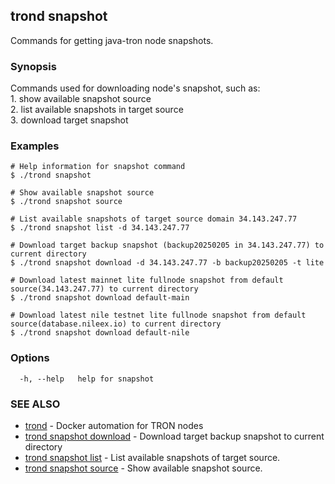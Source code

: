 ## trond snapshot

Commands for getting java-tron node snapshots.

### Synopsis

Commands used for downloading node's snapshot, such as:  
	1. show available snapshot source  
	2. list available snapshots in target source  
	3. download target snapshot


### Examples

```
# Help information for snapshot command
$ ./trond snapshot

# Show available snapshot source
$ ./trond snapshot source

# List available snapshots of target source domain 34.143.247.77
$ ./trond snapshot list -d 34.143.247.77

# Download target backup snapshot (backup20250205 in 34.143.247.77) to current directory
$ ./trond snapshot download -d 34.143.247.77 -b backup20250205 -t lite

# Download latest mainnet lite fullnode snapshot from default source(34.143.247.77) to current directory
$ ./trond snapshot download default-main

# Download latest nile testnet lite fullnode snapshot from default source(database.nileex.io) to current directory
$ ./trond snapshot download default-nile

```

### Options

```
  -h, --help   help for snapshot
```

### SEE ALSO

* [trond](trond.md)	 - Docker automation for TRON nodes
* [trond snapshot download](trond_snapshot_download.md)	 - Download target backup snapshot to current directory
* [trond snapshot list](trond_snapshot_list.md)	 - List available snapshots of target source.
* [trond snapshot source](trond_snapshot_source.md)	 - Show available snapshot source.

